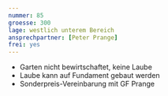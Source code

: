 ```yaml
---
nummer: 85
groesse: 300
lage: westlich unterem Bereich
ansprechpartner: [Peter Prange]
frei: yes
---
```


- Garten nicht bewirtschaftet, keine Laube
- Laube kann auf Fundament gebaut werden
- Sonderpreis-Vereinbarung mit GF Prange
